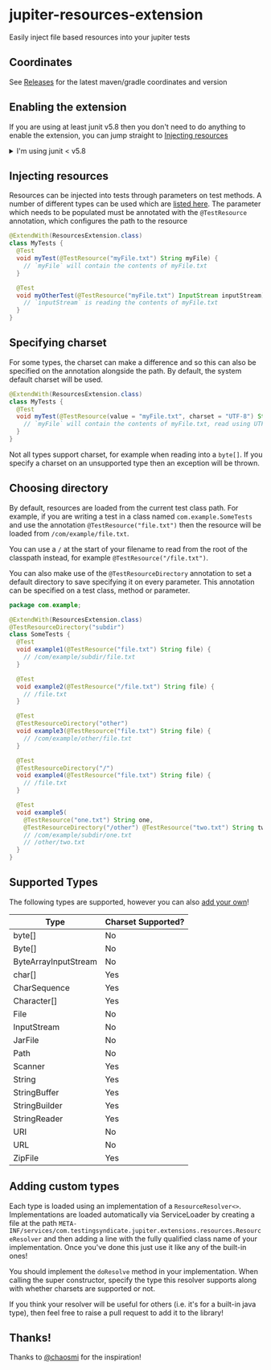 # jupiter-resources-extension

Easily inject file based resources into your jupiter tests

## Coordinates

See [Releases](https://github.com/testingsyndicate/jupiter-resources-extension/releases) for the latest maven/gradle
coordinates and version

## Enabling the extension

If you are using at least junit v5.8 then you don't need to do anything to enable the extension, you can
jump straight to [Injecting resources](#injecting-resources)

<details>
  <summary>I'm using junit &lt; v5.8</summary>

  You can enable the extension on a per-test class basis using the `@ExtendWith` annotation to register
  the `ResourcesExtension` like so:

  ```java
  @ExtendWith(ResourcesExtension.class)
  class MyTests {
    // ...
  }
  ```

  Alternatively the extension also advertises itself for automatic registration, providing you have enabled
  it via setting the property `junit.jupiter.extensions.autodetection.enabled` to `true`.  How you do this
  will differ depending on your build tool.
</details>

## Injecting resources

Resources can be injected into tests through parameters on test methods.  A number of different types can be used
which are [listed here](#supported-types).  The parameter which needs to be populated must be annotated with the
`@TestResource` annotation, which configures the path to the resource

```java
@ExtendWith(ResourcesExtension.class)
class MyTests {
  @Test
  void myTest(@TestResource("myFile.txt") String myFile) {
    // `myFile` will contain the contents of myFile.txt
  }

  @Test
  void myOtherTest(@TestResource("myFile.txt") InputStream inputStream) {
    // `inputStream` is reading the contents of myFile.txt
  }
}
```

## Specifying charset

For some types, the charset can make a difference and so this can also be specified on the annotation alongside the path.
By default, the system default charset will be used.

```java
@ExtendWith(ResourcesExtension.class)
class MyTests {
  @Test
  void myTest(@TestResource(value = "myFile.txt", charset = "UTF-8") String myFile) {
    // `myFile` will contain the contents of myFile.txt, read using UTF-8
  }
}
```

Not all types support charset, for example when reading into a `byte[]`.  If you specify a charset on an unsupported type
then an exception will be thrown.

## Choosing directory

By default, resources are loaded from the current test class path.  For example, if you are writing a test in a class
named `com.example.SomeTests` and use the annotation `@TestResource("file.txt")` then the resource will be loaded from
`/com/example/file.txt`.

You can use a `/` at the start of your filename to read from the root of the classpath instead, for example
`@TestResource("/file.txt")`.

You can also make use of the `@TestResourceDirectory` annotation to set a default directory to save specifying it
on every parameter.  This annotation can be specified on a test class, method or parameter.

```java
package com.example;

@ExtendWith(ResourcesExtension.class)
@TestResourceDirectory("subdir")
class SomeTests {
  @Test
  void example1(@TestResource("file.txt") String file) {
    // /com/example/subdir/file.txt
  }

  @Test
  void example2(@TestResource("/file.txt") String file) {
    // /file.txt
  }

  @Test
  @TestResourceDirectory("other")
  void example3(@TestResource("file.txt") String file) {
    // /com/example/other/file.txt
  }

  @Test
  @TestResourceDirectory("/")
  void example4(@TestResource("file.txt") String file) {
    // /file.txt
  }

  @Test
  void example5(
    @TestResource("one.txt") String one,
    @TestResourceDirectory("/other") @TestResource("two.txt") String two) {
    // /com/example/subdir/one.txt
    // /other/two.txt
  }
}
```

## Supported Types

The following types are supported, however you can also [add your own](#adding-custom-types)!

| Type                 | Charset Supported? |
|----------------------|--------------------|
| byte[]               | No                 |
| Byte[]               | No                 |
| ByteArrayInputStream | No                 |
| char[]               | Yes                |
| CharSequence         | Yes                |
| Character[]          | Yes                |
| File                 | No                 |
| InputStream          | No                 |
| JarFile              | No                 |
| Path                 | No                 |
| Scanner              | Yes                |
| String               | Yes                |
| StringBuffer         | Yes                |
| StringBuilder        | Yes                |
| StringReader         | Yes                |
| URI                  | No                 |
| URL                  | No                 |
| ZipFile              | Yes                |

## Adding custom types

Each type is loaded using an implementation of a `ResourceResolver<>`.  Implementations are loaded automatically
via ServiceLoader by creating a file at the path `META-INF/services/com.testingsyndicate.jupiter.extensions.resources.ResourceResolver`
and then adding a line with the fully qualified class name of your implementation.  Once you've done this just use
it like any of the built-in ones!

You should implement the `doResolve` method in your implementation.  When calling the super constructor, specify
the type this resolver supports along with whether charsets are supported or not.

If you think your resolver will be useful for others (i.e. it's for a built-in java type), then feel free to raise a
pull request to add it to the library!

## Thanks!

Thanks to [@chaosmi](https://github.com/chaosmi) for the inspiration!
